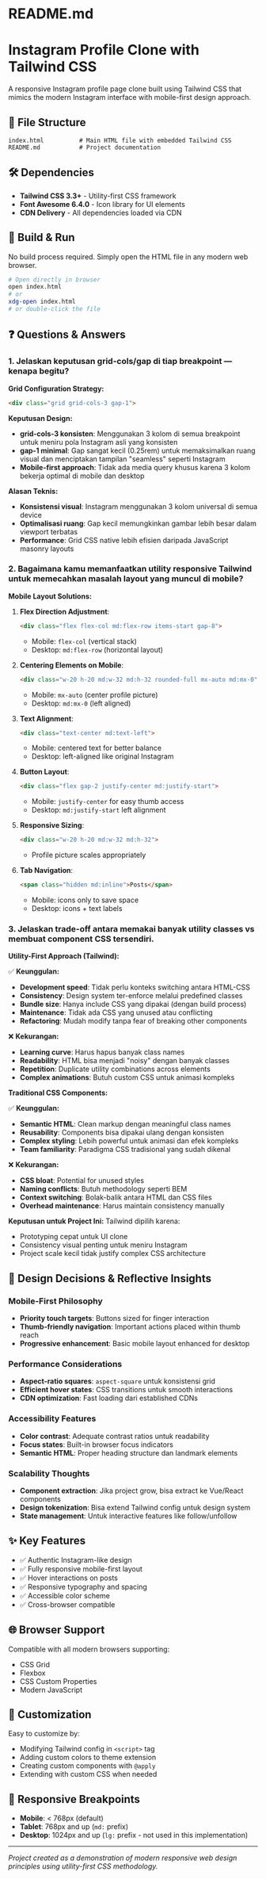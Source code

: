 # README.md

# Instagram Profile Clone with Tailwind CSS

A responsive Instagram profile page clone built using Tailwind CSS that mimics the modern Instagram interface with mobile-first design approach.

## 📁 File Structure

```
index.html          # Main HTML file with embedded Tailwind CSS
README.md           # Project documentation
```

## 🛠️ Dependencies

- **Tailwind CSS 3.3+** - Utility-first CSS framework
- **Font Awesome 6.4.0** - Icon library for UI elements
- **CDN Delivery** - All dependencies loaded via CDN

## 🚀 Build & Run

No build process required. Simply open the HTML file in any modern web browser.

```bash
# Open directly in browser
open index.html
# or
xdg-open index.html
# or double-click the file
```

## ❓ Questions & Answers

### 1. Jelaskan keputusan grid-cols/gap di tiap breakpoint — kenapa begitu?

**Grid Configuration Strategy:**

```html
<div class="grid grid-cols-3 gap-1">
```

**Keputusan Design:**

- **grid-cols-3 konsisten**: Menggunakan 3 kolom di semua breakpoint untuk meniru pola Instagram asli yang konsisten
- **gap-1 minimal**: Gap sangat kecil (0.25rem) untuk memaksimalkan ruang visual dan menciptakan tampilan "seamless" seperti Instagram
- **Mobile-first approach**: Tidak ada media query khusus karena 3 kolom bekerja optimal di mobile dan desktop

**Alasan Teknis:**
- **Konsistensi visual**: Instagram menggunakan 3 kolom universal di semua device
- **Optimalisasi ruang**: Gap kecil memungkinkan gambar lebih besar dalam viewport terbatas
- **Performance**: Grid CSS native lebih efisien daripada JavaScript masonry layouts

### 2. Bagaimana kamu memanfaatkan utility responsive Tailwind untuk memecahkan masalah layout yang muncul di mobile?

**Mobile Layout Solutions:**

1. **Flex Direction Adjustment**:
   ```html
   <div class="flex flex-col md:flex-row items-start gap-8">
   ```
   - Mobile: `flex-col` (vertical stack)
   - Desktop: `md:flex-row` (horizontal layout)

2. **Centering Elements on Mobile**:
   ```html
   <div class="w-20 h-20 md:w-32 md:h-32 rounded-full mx-auto md:mx-0">
   ```
   - Mobile: `mx-auto` (center profile picture)
   - Desktop: `md:mx-0` (left aligned)

3. **Text Alignment**:
   ```html
   <div class="text-center md:text-left">
   ```
   - Mobile: centered text for better balance
   - Desktop: left-aligned like original Instagram

4. **Button Layout**:
   ```html
   <div class="flex gap-2 justify-center md:justify-start">
   ```
   - Mobile: `justify-center` for easy thumb access
   - Desktop: `md:justify-start` left alignment

5. **Responsive Sizing**:
   ```html
   <div class="w-20 h-20 md:w-32 md:h-32">
   ```
   - Profile picture scales appropriately

6. **Tab Navigation**:
   ```html
   <span class="hidden md:inline">Posts</span>
   ```
   - Mobile: icons only to save space
   - Desktop: icons + text labels

### 3. Jelaskan trade-off antara memakai banyak utility classes vs membuat component CSS tersendiri.

**Utility-First Approach (Tailwind):**

✅ **Keunggulan:**
- **Development speed**: Tidak perlu konteks switching antara HTML-CSS
- **Consistency**: Design system ter-enforce melalui predefined classes
- **Bundle size**: Hanya include CSS yang dipakai (dengan build process)
- **Maintenance**: Tidak ada CSS yang unused atau conflicting
- **Refactoring**: Mudah modify tanpa fear of breaking other components

❌ **Kekurangan:**
- **Learning curve**: Harus hapus banyak class names
- **Readability**: HTML bisa menjadi "noisy" dengan banyak classes
- **Repetition**: Duplicate utility combinations across elements
- **Complex animations**: Butuh custom CSS untuk animasi kompleks

**Traditional CSS Components:**

✅ **Keunggulan:**
- **Semantic HTML**: Clean markup dengan meaningful class names
- **Reusability**: Components bisa dipakai ulang dengan konsisten
- **Complex styling**: Lebih powerful untuk animasi dan efek kompleks
- **Team familiarity**: Paradigma CSS tradisional yang sudah dikenal

❌ **Kekurangan:**
- **CSS bloat**: Potential for unused styles
- **Naming conflicts**: Butuh methodology seperti BEM
- **Context switching**: Bolak-balik antara HTML dan CSS files
- **Overhead maintenance**: Harus maintain consistency manually

**Keputusan untuk Project Ini:**
Tailwind dipilih karena:
- Prototyping cepat untuk UI clone
- Consistency visual penting untuk meniru Instagram
- Project scale kecil tidak justify complex CSS architecture

## 🎨 Design Decisions & Reflective Insights

### Mobile-First Philosophy
- **Priority touch targets**: Buttons sized for finger interaction
- **Thumb-friendly navigation**: Important actions placed within thumb reach
- **Progressive enhancement**: Basic mobile layout enhanced for desktop

### Performance Considerations
- **Aspect-ratio squares**: `aspect-square` untuk konsistensi grid
- **Efficient hover states**: CSS transitions untuk smooth interactions
- **CDN optimization**: Fast loading dari established CDNs

### Accessibility Features
- **Color contrast**: Adequate contrast ratios untuk readability
- **Focus states**: Built-in browser focus indicators
- **Semantic HTML**: Proper heading structure dan landmark elements

### Scalability Thoughts
- **Component extraction**: Jika project grow, bisa extract ke Vue/React components
- **Design tokenization**: Bisa extend Tailwind config untuk design system
- **State management**: Untuk interactive features like follow/unfollow

## ✨ Key Features

- ✅ Authentic Instagram-like design
- ✅ Fully responsive mobile-first layout
- ✅ Hover interactions on posts
- ✅ Responsive typography and spacing
- ✅ Accessible color scheme
- ✅ Cross-browser compatible

## 🌐 Browser Support

Compatible with all modern browsers supporting:
- CSS Grid
- Flexbox
- CSS Custom Properties
- Modern JavaScript

## 🔧 Customization

Easy to customize by:
- Modifying Tailwind config in `<script>` tag
- Adding custom colors to theme extension
- Creating custom components with `@apply`
- Extending with custom CSS when needed

## 📱 Responsive Breakpoints

- **Mobile**: < 768px (default)
- **Tablet**: 768px and up (`md:` prefix)
- **Desktop**: 1024px and up (`lg:` prefix - not used in this implementation)

---

*Project created as a demonstration of modern responsive web design principles using utility-first CSS methodology.*
